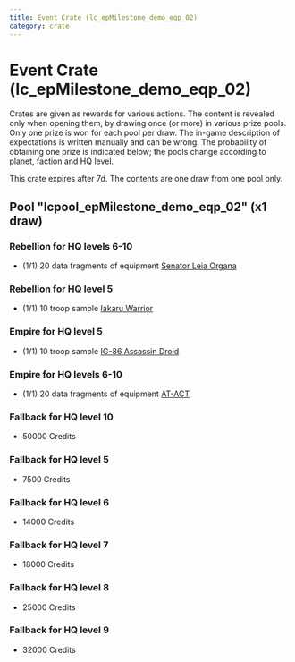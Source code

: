 ```yaml
---
title: Event Crate (lc_epMilestone_demo_eqp_02)
category: crate
---
```


# Event Crate (lc_epMilestone_demo_eqp_02)

Crates are given as rewards for various actions. The content is revealed only when opening them, by drawing once (or more) in various prize pools. Only one prize is won for each pool per draw. The in-game description of expectations is written manually and can be wrong. The probability of obtaining one prize is indicated below; the pools change according to planet, faction and HQ level.

This crate expires after 7d. The contents are one draw from one pool only.

## Pool "lcpool_epMilestone_demo_eqp_02" (x1 draw)

### Rebellion for HQ levels 6-10

  * (1/1) 20 data fragments of equipment [Senator Leia Organa](eqpRebelDiplomat)

### Rebellion for HQ level 5

  * (1/1) 10 troop sample [Iakaru Warrior](IakaruWarrior)

### Empire for HQ level 5

  * (1/1) 10 troop sample [IG-86 Assassin Droid](IG86Droid)

### Empire for HQ levels 6-10

  * (1/1) 20 data fragments of equipment [AT-ACT](eqpEmpireCargoGreatDane)

### Fallback for HQ level 10

  * 50000 Credits

### Fallback for HQ level 5

  * 7500 Credits

### Fallback for HQ level 6

  * 14000 Credits

### Fallback for HQ level 7

  * 18000 Credits

### Fallback for HQ level 8

  * 25000 Credits

### Fallback for HQ level 9

  * 32000 Credits